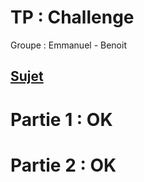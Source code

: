 # TP : Challenge
Groupe : Emmanuel - Benoit

## [Sujet](https://github.com/Antoine07/leaddev01/blob/main/05_DESIGN_PATTERNS/Challenge/01_sujet_framework.md)

# Partie 1 : OK
# Partie 2 : OK